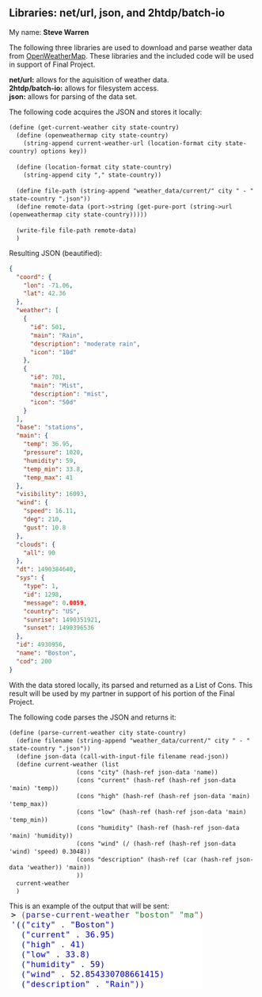 ## Libraries: net/url, json, and 2htdp/batch-io
My name: **Steve Warren**

The following three libraries are used to download and parse weather data from [OpenWeatherMap](http://openweathermap.org/). These libraries and the included code will be used in support of Final Project.

**net/url:** allows for the aquisition of weather data.  
**2htdp/batch-io:** allows for filesystem access.  
**json:** allows for parsing of the data set.

The following code acquires the JSON and stores it locally:
```racket
(define (get-current-weather city state-country)
  (define (openweathermap city state-country)
    (string-append current-weather-url (location-format city state-country) options key))
  
  (define (location-format city state-country)
    (string-append city "," state-country))

  (define file-path (string-append "weather_data/current/" city " - " state-country ".json"))
  (define remote-data (port->string (get-pure-port (string->url (openweathermap city state-country)))))

  (write-file file-path remote-data)
  )
```
Resulting JSON (beautified):
```json
{
  "coord": {
    "lon": -71.06,
    "lat": 42.36
  },
  "weather": [
    {
      "id": 501,
      "main": "Rain",
      "description": "moderate rain",
      "icon": "10d"
    },
    {
      "id": 701,
      "main": "Mist",
      "description": "mist",
      "icon": "50d"
    }
  ],
  "base": "stations",
  "main": {
    "temp": 36.95,
    "pressure": 1020,
    "humidity": 59,
    "temp_min": 33.8,
    "temp_max": 41
  },
  "visibility": 16093,
  "wind": {
    "speed": 16.11,
    "deg": 210,
    "gust": 10.8
  },
  "clouds": {
    "all": 90
  },
  "dt": 1490384640,
  "sys": {
    "type": 1,
    "id": 1298,
    "message": 0.0059,
    "country": "US",
    "sunrise": 1490351921,
    "sunset": 1490396536
  },
  "id": 4930956,
  "name": "Boston",
  "cod": 200
}
```

With the data stored locally, its parsed and returned as a List of Cons.  This result will be used by my partner in support of his portion of the Final Project.

The following code parses the JSON and returns it:
```racket
(define (parse-current-weather city state-country)
  (define filename (string-append "weather_data/current/" city " - " state-country ".json"))
  (define json-data (call-with-input-file filename read-json))
  (define current-weather (list
                   (cons "city" (hash-ref json-data 'name))
                   (cons "current" (hash-ref (hash-ref json-data 'main) 'temp))
                   (cons "high" (hash-ref (hash-ref json-data 'main) 'temp_max))
                   (cons "low" (hash-ref (hash-ref json-data 'main) 'temp_min))
                   (cons "humidity" (hash-ref (hash-ref json-data 'main) 'humidity))
                   (cons "wind" (/ (hash-ref (hash-ref json-data 'wind) 'speed) 0.3048))
                   (cons "description" (hash-ref (car (hash-ref json-data 'weather)) 'main))
                   ))
  current-weather
  )
```

This is an example of the output that will be sent:  
![parser example screenshot](parser.png "parser example screenshot")
